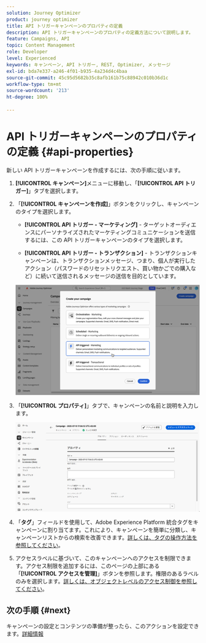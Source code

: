 ```yaml
---
solution: Journey Optimizer
product: journey optimizer
title: API トリガーキャンペーンのプロパティの定義
description: API トリガーキャンペーンのプロパティの定義方法について説明します。
feature: Campaigns, API
topic: Content Management
role: Developer
level: Experienced
keywords: キャンペーン, API トリガー, REST, Optimizer, メッセージ
exl-id: bda7e337-a246-4f01-b935-4a234d4c4baa
source-git-commit: 45c95d5682b35c8afb161b75c88942c010b36d1c
workflow-type: tm+mt
source-wordcount: '213'
ht-degree: 100%

---
```


# API トリガーキャンペーンのプロパティの定義 {#api-properties}

新しい API トリガーキャンペーンを作成するには、次の手順に従います。

1. **[!UICONTROL キャンペーン]**&#x200B;メニューに移動し、「**[!UICONTROL API トリガー]**」タブを選択します。

1. 「**[!UICONTROL キャンペーンを作成]**」ボタンをクリックし、キャンペーンのタイプを選択します。

   * **[!UICONTROL API トリガー - マーケティング]** - ターゲットオーディエンスにパーソナライズされたマーケティングコミュニケーションを送信するには、この API トリガーキャンペーンのタイプを選択します。

   * **[!UICONTROL API トリガー - トランザクション]** - トランザクションキャンペーンは、トランザクションメッセージ、つまり、個人が実行したアクション（パスワードのリセットリクエスト、買い物かごでの購入など）に続いて送信されるメッセージの送信を目的としています。

   ![](assets/api-triggered-modal.png)

1. 「**[!UICONTROL プロパティ]**」タブで、キャンペーンの名前と説明を入力します。

   ![](assets/create-campaign-properties.png)

1. 「**タグ**」フィールドを使用して、Adobe Experience Platform 統合タグをキャンペーンに割り当てます。これにより、キャンペーンを簡単に分類し、キャンペーンリストからの検索を改善できます。[詳しくは、タグの操作方法を参照してください](../start/search-filter-categorize.md#tags)。

1. アクセスラベルに基づいて、このキャンペーンへのアクセスを制限できます。アクセス制限を追加するには、このページの上部にある「**[!UICONTROL アクセスを管理]**」ボタンを参照します。権限のあるラベルのみを選択します。[詳しくは、オブジェクトレベルのアクセス制御を参照してください](../administration/object-based-access.md)。

## 次の手順 {#next}

キャンペーンの設定とコンテンツの準備が整ったら、このアクションを設定できます。[詳細情報](api-triggered-campaign-action.md)
